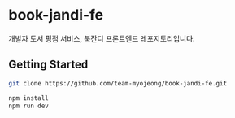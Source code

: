 # book-jandi-fe

개발자 도서 평점 서비스, 북잔디 프론트엔드 레포지토리입니다.

## Getting Started

```bash
git clone https://github.com/team-myojeong/book-jandi-fe.git
```

```bash
npm install
npm run dev
```
